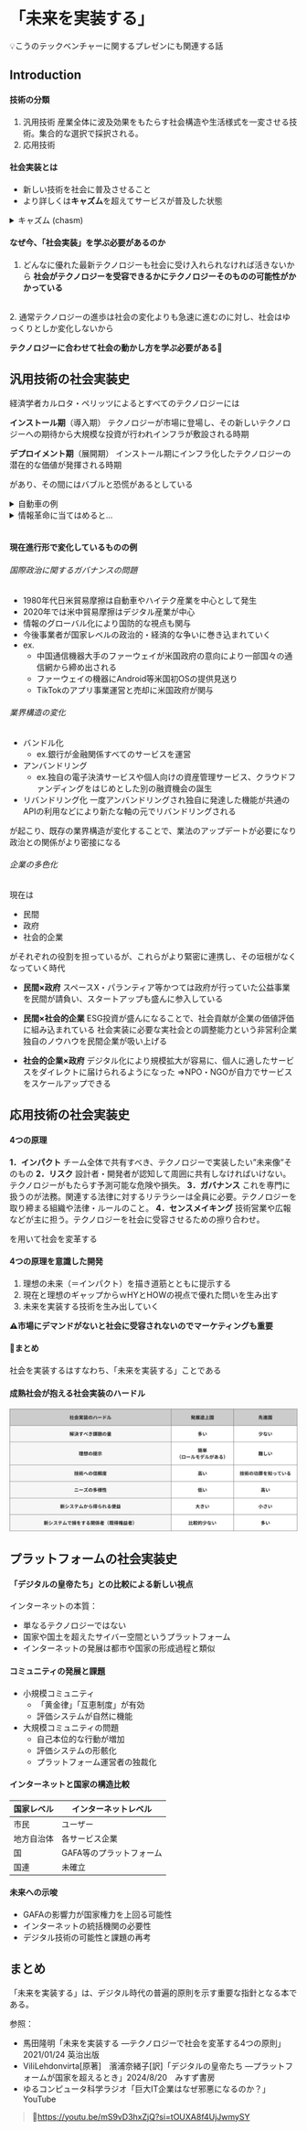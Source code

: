 # 「未来を実装する」
💡こうのテックベンチャーに関するプレゼンにも関連する話
## Introduction
#### 技術の分類
1. 汎用技術
産業全体に波及効果をもたらす社会構造や生活様式を一変させる技術。集合的な選択で採択される。
2. 応用技術
#### 社会実装とは
- 新しい技術を社会に普及させること
- より詳しくは**キャズム**を超えてサービスが普及した状態

<details><summary>キャズム (chasm)</summary>

ジェフリー・ムーアが提唱した製品や技術がアーリーアダプター以降の人に広まっていかない現象や段階のこと
![キャズム](image.png)

>参照元：🔗https://www.cross-m.co.jp/column/marketing/mkc20240917

</details>

#### なぜ今、「社会実装」を学ぶ必要があるのか
1. どんなに優れた最新テクノロジーも社会に受け入れられなければ活きないから
**社会がテクノロジーを受容できるかにテクノロジーそのものの可能性がかかっている**
<br>
2. 通常テクノロジーの進歩は社会の変化よりも急速に進むのに対し、社会はゆっくりとしか変化しないから

**テクノロジーに合わせて社会の動かし方を学ぶ必要がある🫵**

## 汎用技術の社会実装史
経済学者カルロタ・ペリッツによるとすべてのテクノロジーには

**インストール期**（導入期）
テクノロジーが市場に登場し、その新しいテクノロジーへの期待から大規模な投資が行われインフラが敷設される時期

**デプロイメント期**（展開期）
インストール期にインフラ化したテクノロジーの潜在的な価値が発揮される時期

があり、その間にはバブルと恐慌があるとしている

<details><summary>自動車の例</summary>

- インストール期
    - 1909～1908
T型フォードがヒット
大量の需要に応えるべく流れ作業方式が確率され生産量はさらに増加
    - 1913
国が道路というインフラを敷設しその利便性が高められる
アメリカ大陸を横断する自動車用幹線道路リンカーンハイウェイ開通
物資輸送の効率化と大量生産のノウハウが普及し**大量消費の時代**へと移行
- バブルと恐慌
    - 1929
土地や株式への過剰投資により世界恐慌が発生
同時に第二次世界大戦も勃発
- デプロイメント期
    - 1943～1974
自動車と道路が整備され、大都市から離れた郊外に広い家を持つ人が急増
郊外に巨大なショッピングモールが建てられるようになる
都市よりも安い郊外の土地でものをより安価に売るディスカウントストアが登場

**つまり**
自動車の普及がディスカウントストアなどの小売ビジネスに影響を与えた
テクノロジー初期には思いつかなかったような技術の応用が想定外のビジネスにまで影響を与える
</details>

<details><summary>情報革命に当てはめると...</summary>
- インストール期
    - 1971～
半導体の発明をきっかけにコンピュータが登場
インターネットにより情報のグローバル化が急速に進展
- バブルと恐慌
    - 2000年前後のITバブル
    - 2008年の金融危機
    - 2020年の新型コロナウイルスのパンデミックによる景気後退
- デプロイメント期
  - 現在～2040年
デジタル領域意外でもデジタル技術が使われ始める
    - デジタル技術が規制領域に深く関わり、既存の制度との調整が必要になる
ex.車道や標識の整備　運転免許証の発行
    - デジタル技術自体が規制の対象になる
ex.車の速度制限　
</details>
<br>

#### 現在進行形で変化しているものの例
###### 国際政治に関するガバナンスの問題
- 1980年代日米貿易摩擦は自動車やハイテク産業を中心として発生
- 2020年では米中貿易摩擦はデジタル産業が中心
- 情報のグローバル化により国防的な視点も関与
- 今後事業者が国家レベルの政治的・経済的な争いに巻き込まれていく
- ex.
  - 中国通信機器大手のファーウェイが米国政府の意向により一部国々の通信網から締め出される
  - ファーウェイの機器にAndroid等米国初OSの提供見送り
  - TikTokのアプリ事業運営と売却に米国政府が関与
  
###### 業界構造の変化
- バンドル化
  - ex.銀行が金融関係すべてのサービスを運営
- アンバンドリング
  - ex.独自の電子決済サービスや個人向けの資産管理サービス、クラウドファンディングをはじめとした別の融資機会の誕生
- リバンドリング化
一度アンバンドリングされ独自に発達した機能が共通のAPIの利用などにより新たな軸の元でリバンドリングされる

が起こり、既存の業界構造が変化することで、業法のアップデートが必要になり政治との関係がより密接になる

###### 企業の多色化
現在は
- 民間
- 政府
- 社会的企業

がそれぞれの役割を担っているが、これらがより緊密に連携し、その垣根がなくなっていく時代

- **民間×政府**
スペースX・パランティア等かつては政府が行っていた公益事業を民間が請負い、スタートアップも盛んに参入している

- **民間×社会的企業**
ESG投資が盛んになることで、社会貢献が企業の価値評価に組み込まれている
社会実装に必要な実社会との調整能力という非営利企業独自のノウハウを民間企業が吸い上げる

- **社会的企業×政府**
デジタル化により規模拡大が容易に、個人に適したサービスをダイレクトに届けられるようになった
⇒NPO・NGOが自力でサービスをスケールアップできる

## 応用技術の社会実装史

#### 4つの原理
**1．インパクト**
チーム全体で共有すべき、テクノロジーで実装したい”未来像”そのもの
**2．リスク**
設計者・開発者が認知して周囲に共有しなければいけない。テクノロジーがもたらす予測可能な危険や損失。
**3．ガバナンス**
これを専門に扱うのが法務。関連する法律に対するリテラシーは全員に必要。テクノロジーを取り締まる組織や法律・ルールのこと。
**4．センスメイキング**
技術営業や広報などが主に担う。テクノロジーを社会に受容させるための擦り合わせ。

を用いて社会を変革する

#### 4つの原理を意識した開発
1. 理想の未来（＝インパクト）を描き道筋とともに提示する
2. 現在と理想のギャップからｗHYとHOWの視点で優れた問いを生み出す
3. 未来を実装する技術を生み出していく

**⚠️市場にデマンドがないと社会に受容されないのでマーケティングも重要**

#### 📌まとめ
社会を実装するはすなわち、「未来を実装する」ことである

#### 成熟社会が抱える社会実装のハードル
![社会実装のハードル表1](/社会実装のハードル.png)

## プラットフォームの社会実装史

#### 「デジタルの皇帝たち」との比較による新しい視点

インターネットの本質：
- 単なるテクノロジーではない
- 国家や国土を超えたサイバー空間というプラットフォーム
- インターネットの発展は都市や国家の形成過程と類似

#### コミュニティの発展と課題

- 小規模コミュニティ
    - 「黄金律」「互恵制度」が有効
    - 評価システムが自然に機能
- 大規模コミュニティの問題
    - 自己本位的な行動が増加
    - 評価システムの形骸化
    - プラットフォーム運営者の独裁化

#### インターネットと国家の構造比較

| 国家レベル | インターネットレベル |
| --- | --- |
| 市民 | ユーザー |
| 地方自治体 | 各サービス企業 |
| 国 | GAFA等のプラットフォーム |
| 国連 | 未確立 |

#### 未来への示唆

- GAFAの影響力が国家権力を上回る可能性
- インターネットの統括機関の必要性
- デジタル技術の可能性と課題の再考

##  まとめ

「未来を実装する」は、デジタル時代の普遍的原則を示す重要な指針となる本である。

<aside>
参照：

- 馬田隆明「未来を実装する ―テクノロジーで社会を変革する4つの原則」2021/01/24 英治出版
- ViliLehdonvirta[原著]　濱浦奈緒子[訳]「デジタルの皇帝たち ―プラットフォームが国家を超えるとき」2024/8/20　みすず書房
- ゆるコンピュータ科学ラジオ「巨大IT企業はなぜ邪悪になるのか？」YouTube 

>🔗https://youtu.be/mS9vD3hxZjQ?si=tOUXA8f4UjJwmySY


